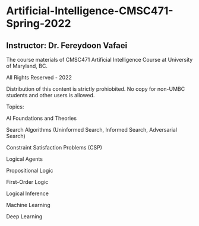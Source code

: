 # Artificial-Intelligence-CMSC471-Spring-2022
## Instructor: Dr. Fereydoon Vafaei

The course materials of CMSC471 Artificial Intelligence Course at University of Maryland, BC.

All Rights Reserved - 2022

Distribution of this content is strictly prohiobited. No copy for non-UMBC students and other users is allowed.

Topics:

AI Foundations and Theories

Search Algorithms (Uninformed Search, Informed Search, Adversarial Search)

Constraint Satisfaction Problems (CSP)

Logical Agents

Propositional Logic

First-Order Logic

Logical Inference

Machine Learning

Deep Learning

